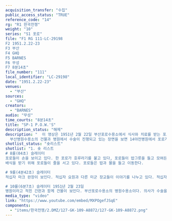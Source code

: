 ```yaml
---
acquisition_transfer: "수집"
public_access_status: "TRUE"
reference_code: "14"
rg: "R1 한국전쟁"
weight: "10"
series: "S1 포로"
file: "F1 RG 111-LC-29198
F2 1951.2.22-23
F3 부산 
F4 GHQ
F5 BARNES
F6 무성 
F7 8분14초"
file_number: "111"
local_identifier: "LC-29198"
date: "1951.2.22-23"
venues: 
  - "부산"
sources: 
  - "GHQ"
creators: 
  - "BARNES"
audio: "무성"
time_courts: "8분14초"
title: "SP-1 P.O.W.'S"
description_status: "해제"
description: "  이 영상은 1951년 2월 22일 부산포로수용소에서 식사와 치료를 받는 포로들의 모습을 담고 있다. 제1부산포로수용소에서 포로들이 배식 받는 장면이 이어진다. 이 시기 포로들은 점차 거제도로 이송되고 있었다. 포로들은 배식을 받고 주변에서 식사를 하고 있었다.
  부산병원수용소의 건물과 병원에서 수술이 진행되고 있는 장면을 보면 14야전병원에서 포로가 수술을 받는데 동상 환자로 보인다. 의사, 보조의사, 간호사 등 여러 직원들이 환자를 치료하는 장면이 있다. 또한 부산포로수용소에 방문한 국제적십자사 요원이 포로들과 대화를 나누고 있다. 전쟁 초기 국재적십자 요원이 유엔군 관할 수용소에 방문해 관리 실태, 위생상태 등을 점검해 스위스 본부에 보고했다."
shotlist_status: "숏리스트"
shotlist: "1. 숏 리스트 
# 8롤(04초) 슬레이터 
포로들이 손을 보이고 있다. 한 포로가 호루라기를 불고 있다, 포로들이 밥그릇을 들고 모여든다. 뜨거운 물에 그릇을 소독하고 있다. 포로들은 그릇을 건져내고 있다. 또 다른 포로들이 모여든다. 포로들이 국과 밥을 배식 받고 있다.
배식을 받기 위해 포로들이 줄을 서고 있다. 포로들은 밥과 물을 들고 이동한다.

# 9롤(4분42초) 슬레이터
적십자 마크 완장이 보인다. 적십자 요원과 다른 미군 장교들이 이야기를 나누고 있다. 적십자 요원이 다른 포로들과 이야기를 나누고 있다. 수술실 앞에서 요원이 포로들에게 담배를 건네고 있다. 

# 10롤(6분7초) 슬레이터 1951년 2월 23일
병원이라고 적힌 간판과 함께 건물이 보인다. 부산포로수용소의 병원수용소이다. 의사가 수술을 준비하고 있다. 수술 중인 장면이다. 간호사가 산소 호흡기를 잡고 있다. 의사들이 포로의 수술을 진행하고 있다. 포로의 발을 치료하고 있는데 동상을 걸린 듯하다. 다른 의사들은 수술을 준비하고 있다."
media_type: "video"
link: "https://www.youtube.com/embed/MXPOgefJSqE"
components: 
  - "items/한국전쟁/2.DMZ/127-GK-109-A8872/127-GK-109-A8872.png"
---
```

